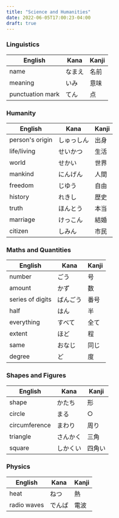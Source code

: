 ```yaml
---
title: "Science and Humanities"
date: 2022-06-05T17:00:23-04:00
draft: true
---
```

### Linguistics
| English          | Kana   | Kanji |
|------------------|--------|-------|
| name             | なまえ | 名前  |
| meaning          | いみ   | 意味  |
| punctuation mark | てん   | 点    |

### Humanity
| English         | Kana       | Kanji |
|-----------------|------------|-------|
| person's origin | しゅっしん | 出身  |
| life/living     | せいかつ   | 生活  |
| world           | せかい     | 世界  |
| mankind         | にんげん   | 人間  |
| freedom         | じゆう     | 自由  |
| history         | れきし     | 歴史  |
| truth           | ほんとう   | 本当  |
| marriage        | けっこん   | 結婚  |
| citizen         | しみん     | 市民  |

### Maths and Quantities
| English          | Kana     | Kanji |
|------------------|----------|-------|
| number           | ごう     | 号    |
| amount           | かず     | 数    |
| series of digits | ばんごう | 番号  |
| half             | はん     | 半    |
| everything       | すべて   | 全て  |
| extent           | ほど     | 程    |
| same             | おなじ   | 同じ  |
| degree           | ど       | 度    |

### Shapes and Figures
| English       | Kana     | Kanji  |
|---------------|----------|--------|
| shape         | かたち   | 形     |
| circle        | まる     | ○      |
| circumference | まわり   | 周り   |
| triangle      | さんかく | 三角   |
| square        | しかくい | 四角い |

### Physics
| English     | Kana   | Kanji |
|-------------|--------|-------|
| heat        | ねつ   | 熱    |
| radio waves | でんぱ | 電波  |
